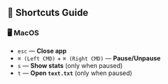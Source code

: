 ## 🎹 Shortcuts Guide

### 🖥 MacOS
- `esc` — **Close app**
- `⌘ (Left CMD)` + `⌘ (Right CMD)` — **Pause/Unpause**
- `s` — **Show stats** (only when paused)
- `t` — **Open `text.txt`** (only when paused)
